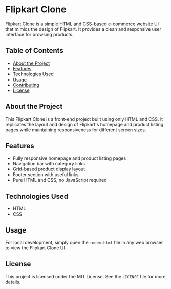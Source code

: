 # Flipkart Clone

Flipkart Clone is a simple HTML and CSS-based e-commerce website UI that mimics the design of Flipkart. It provides a clean and responsive user interface for browsing products.

## Table of Contents
- [About the Project](#about-the-project)
- [Features](#features)
- [Technologies Used](#technologies-used)
- [Usage](#usage)
- [Contributing](#contributing)
- [License](#license)

## About the Project
This Flipkart Clone is a front-end project built using only HTML and CSS. It replicates the layout and design of Flipkart's homepage and product listing pages while maintaining responsiveness for different screen sizes.

## Features
- Fully responsive homepage and product listing pages
- Navigation bar with category links
- Grid-based product display layout
- Footer section with useful links
- Pure HTML and CSS, no JavaScript required

## Technologies Used
- HTML
- CSS

## Usage
For local development, simply open the `index.html` file in any web browser to view the Flipkart Clone UI.


## License
This project is licensed under the MIT License. See the `LICENSE` file for more details.

